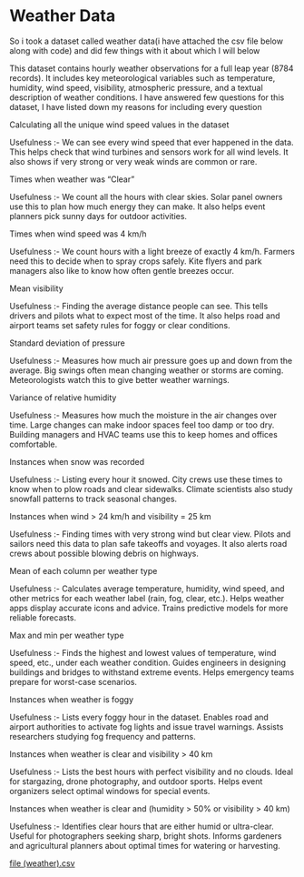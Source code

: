 # Weather Data
So i took a dataset called weather data(i have attached the csv file below along with code) and did few things with it about which I will below 

This dataset contains hourly weather observations for a full leap year (8784 records). It includes key meteorological variables such as temperature, humidity, wind speed, visibility, atmospheric pressure, and a textual description of weather conditions. I have answered few questions for this dataset, I have listed down my reasons for including every question 

Calculating all the unique wind speed values in the dataset 


Usefulness :-  We can see every wind speed that ever happened in the data. This helps check that wind turbines and sensors work for all wind levels. It also shows if very strong or very weak winds are common or rare.

Times when weather was “Clear” 

Usefulness :- We count all the hours with clear skies. Solar panel owners use this to plan how much energy they can make. It also helps event planners pick sunny days for outdoor activities.

Times when wind speed was 4 km/h

Usefulness :- We count hours with a light breeze of exactly 4 km/h. Farmers need this to decide when to spray crops safely. Kite flyers and park managers also like to know how often gentle breezes occur.

Mean visibility

Usefulness :- Finding the average distance people can see. This tells drivers and pilots what to expect most of the time. It also helps road and airport teams set safety rules for foggy or clear conditions.

Standard deviation of pressure

Usefulness :- Measures how much air pressure goes up and down from the average. Big swings often mean changing weather or storms are coming. Meteorologists watch this to give better weather warnings.

Variance of relative humidity

Usefulness :- Measures how much the moisture in the air changes over time. Large changes can make indoor spaces feel too damp or too dry. Building managers and HVAC teams use this to keep homes and offices comfortable.

Instances when snow was recorded

Usefulness :- Listing every hour it snowed. City crews use these times to know when to plow roads and clear sidewalks. Climate scientists also study snowfall patterns to track seasonal changes.

Instances when wind > 24 km/h and visibility = 25 km

Usefulness :- Finding times with very strong wind but clear view. Pilots and sailors need this data to plan safe takeoffs and voyages. It also alerts road crews about possible blowing debris on highways.

Mean of each column per weather type

Usefulness :- Calculates average temperature, humidity, wind speed, and other metrics for each weather label (rain, fog, clear, etc.). Helps weather apps display accurate icons and advice. Trains predictive models for more reliable forecasts.

Max and min per weather type

Usefulness :- Finds the highest and lowest values of temperature, wind speed, etc., under each weather condition. Guides engineers in designing buildings and bridges to withstand extreme events. Helps emergency teams prepare for worst-case scenarios.

Instances when weather is foggy

Usefulness :-  Lists every foggy hour in the dataset. Enables road and airport authorities to activate fog lights and issue travel warnings. Assists researchers studying fog frequency and patterns.

Instances when weather is clear and visibility > 40 km

Usefulness :- Lists the best hours with perfect visibility and no clouds. Ideal for stargazing, drone photography, and outdoor sports. Helps event organizers select optimal windows for special events.

Instances when weather is clear and (humidity > 50% or visibility > 40 km)

Usefulness :- Identifies clear hours that are either humid or ultra-clear. Useful for photographers seeking sharp, bright shots. Informs gardeners and agricultural planners about optimal times for watering or harvesting.




[file (weather).csv](https://github.com/user-attachments/files/19865679/file.weather.csv)





